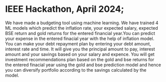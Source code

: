 # IEEE Hackathon, April 2024;

We have made a budgeting tool using machine learning. We have trained 4 ML models which predict the inflation rate, your expected salary, expected BSE return and gold returns for the entered financial year.You can predict your expense in the entered finacial year with the help of inflation model. You can make your debt repayment plan by entering your debt amount, interest rate and time. It will give you the principal amount to pay, interest amount and your savings based on your salary and expence. You will get investment recommendations plan based on the gold and bse returns for the entered finacial year using the gold and bse prediction model and hence you can diversify portfolio according to the savings calculated by the model.
